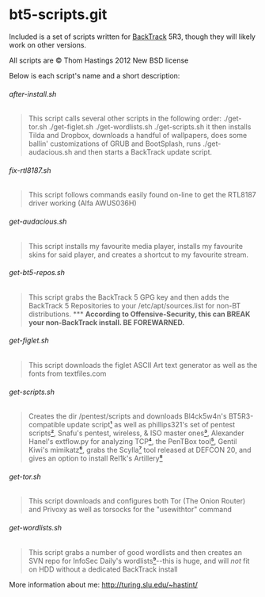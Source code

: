 bt5-scripts.git
===============

Included is a set of scripts written for [BackTrack](http://backtrack-linux.org) 5R3,
though they will likely work on other versions.

All scripts are &copy; Thom Hastings 2012 New BSD license

Below is each script's name and a short description:

###### after-install.sh
>    This script calls several other scripts in the
>    following order:
>    ./get-tor.sh
>    ./get-figlet.sh
>    ./get-wordlists.sh
>    ./get-scripts.sh
>    it then installs Tilda and Dropbox, downloads
>    a handful of wallpapers, does some ballin'
>    customizations of GRUB and BootSplash, runs
>    ./get-audacious.sh
>    and then starts a BackTrack update script.

###### fix-rtl8187.sh
>    This script follows commands easily found on-line
>    to get the RTL8187 driver working (Alfa AWUS036H)

###### get-audacious.sh
>    This script installs my favourite media player,
>    installs my favourite skins for said player, and
>    creates a shortcut to my favourite stream.

###### get-bt5-repos.sh
>    This script grabs the BackTrack 5 GPG key and
>    then adds the BackTrack 5 Repositories to your
>    /etc/apt/sources.list for non-BT distributions.
>    *** **According to Offensive-Security, this can
>    BREAK your non-BackTrack install. BE FOREWARNED.**

###### get-figlet.sh
>    This script downloads the figlet ASCII Art text
>    generator as well as the fonts from textfiles.com

###### get-scripts.sh
>    Creates the dir /pentest/scripts and downloads
>    Bl4ck5w4n's BT5R3-compatible update script[¹][1] as
>    well as phillips321's set of pentest scripts[²][2],
>    Snafu's pentest, wireless, & ISO master ones[³][3],
>    Alexander Hanel's extflow.py for analyzing TCP[⁴][4],
>    the PenTBox tool[⁵][5], Gentil Kiwi's mimikatz[⁶][6], 
>    grabs the Scylla[⁷][7] tool released at DEFCON 20,
>    and gives an option to install Rel1k's Artillery[⁸][8]

###### get-tor.sh
>    This script downloads and configures both Tor
>    (The Onion Router) and Privoxy as well as
>    torsocks for the "usewithtor" command

###### get-wordlists.sh
>    This script grabs a number of good wordlists and
>    then creates an SVN repo for InfoSec Daily's
>    wordlists[⁹][9]--this is huge, and will *not* fit on
>    HDD without a dedicated BackTrack install

[1]: http://bl4ck5w4n.tk/?p=44 "Bl4ck5w4n's BT5 update script"
[2]: http://phillips321.googlecode.com "phillips321's pentest scripts"
[3]: http://configitnow.com/snippets "Snafu's scripts"
[4]: http://hooked-on-mnemonics.blogspot.jp/2012/04/extflowpy-hack-for-carving-files-from.html "extflow.py blog post"
[5]: http://www.pentbox.net "PenTBox"
[6]: http://blog.gentilkiwi.com/mimikatz "Mimikatz"
[7]: http://code.google.com/p/scylla-v1 "Scylla"
[8]: https://www.secmaniac.com "David Kennedy (Rel1k)"
[9]: http://www.isdpodcast.com/resources/62k-common-passwords "InfoSec Daily Podcast's 62k common passes"

More information about me:
http://turing.slu.edu/~hastint/

